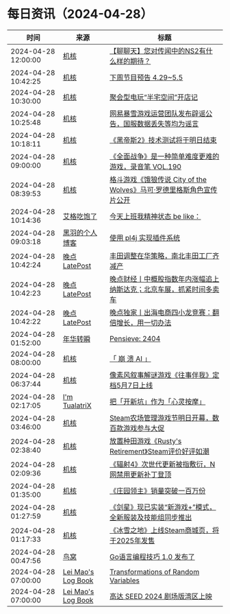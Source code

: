 ﻿# 每日资讯（2024-04-28）

|时间|来源|标题|
|---|---|---|
|2024-04-28 12:00:00|[机核](https://www.gcores.com/rss)|[【聊聊天】您对传闻中的NS2有什么样的期待？](https://www.gcores.com/articles/180991)|
|2024-04-28 10:42:25|[机核](https://www.gcores.com/rss)|[下周节目预告 4.29~5.5](https://www.gcores.com/articles/181020)|
|2024-04-28 10:30:00|[机核](https://www.gcores.com/rss)|[聚会型电玩“半宅空间”开店记](https://www.gcores.com/videos/180994)|
|2024-04-28 10:25:48|[机核](https://www.gcores.com/rss)|[网易暴雪游戏运营团队发布辟谣公告，国服数据丢失等均为谣言](https://www.gcores.com/articles/181019)|
|2024-04-28 10:18:11|[机核](https://www.gcores.com/rss)|[《黑帝斯2》技术测试将于明日结束](https://www.gcores.com/articles/181018)|
|2024-04-28 09:00:00|[机核](https://www.gcores.com/rss)|[《全面战争》是一种简单难度更难的游戏，录音笔 VOL.190](https://www.gcores.com/radios/181006)|
|2024-04-28 08:39:53|[机核](https://www.gcores.com/rss)|[格斗游戏《饿狼传说 City of the Wolves》马可·罗德里格斯角色宣传片公开](https://www.gcores.com/articles/181010)|
|2024-04-28 10:14:36|[艾格吃饱了](https://feedpress.me/wx-aigechibaole)|[今天上班我精神状态 be like：](http://mp.weixin.qq.com/s?__biz=MjM5NTYxODQyMA%3D%3D&mid=2653452155&idx=1&sn=133524ab368a0f3d2868a81a38bb6f2a)|
|2024-04-28 09:03:18|[黑羽的个人博客](https://blog.thetbw.xyz/atom.xml)|[使用 pl4j 实现插件系统](https://blog.thetbw.xyz/archives/plugin-system-by-pl4j)|
|2024-04-28 10:42:24|[晚点LatePost](https://feedpress.me/wx-postlate)|[丰田调整在华策略，南北丰田工厂齐减产](http://mp.weixin.qq.com/s?__biz=MzU3Mjk1OTQ0Ng%3D%3D&mid=2247515530&idx=3&sn=3f46e2ad98cb137aaf3b7a3bbc533bcb)|
|2024-04-28 10:42:23|[晚点LatePost](https://feedpress.me/wx-postlate)|[​晚点财经丨中概股指数年内涨幅追上纳斯达克；北京车展，抓紧时间多卖车](http://mp.weixin.qq.com/s?__biz=MzU3Mjk1OTQ0Ng%3D%3D&mid=2247515530&idx=2&sn=11134e35a4e247b6ed9c20dfdfc31bd8)|
|2024-04-28 10:42:22|[晚点LatePost](https://feedpress.me/wx-postlate)|[晚点独家丨出海电商四小龙竞赛：翻倍增长，用一切办法](http://mp.weixin.qq.com/s?__biz=MzU3Mjk1OTQ0Ng%3D%3D&mid=2247515530&idx=1&sn=0c65b0b1af59fc3dfca15a966a9cba37)|
|2024-04-28 01:52:00|[年华转瞬](https://blog.xiaket.org/feed.xml)|[Pensieve: 2404](https://xiaket.github.io/2024/pensieve-2404.html)|
|2024-04-28 08:00:00|[机核](https://www.gcores.com/rss)|[「 崩 溃 AI 」](https://www.gcores.com/videos/180963)|
|2024-04-28 06:37:44|[机核](https://www.gcores.com/rss)|[像素风叙事解谜游戏《往事伴我》定档5月7日上线](https://www.gcores.com/articles/180997)|
|2024-04-28 02:17:05|[I'm TualatriX](https://imtx.me/feed/latest/)|[把「开新坑」作为「心灵按摩」](https://imtx.me/blog/starting-new-projects-as-spiritual-massage/)|
|2024-04-28 03:46:00|[机核](https://www.gcores.com/rss)|[Steam农场管理游戏节明日开幕，数百款游戏参与大促](https://www.gcores.com/articles/180988)|
|2024-04-28 02:38:40|[机核](https://www.gcores.com/rss)|[放置种田游戏《Rusty's Retirement》Steam评价好评如潮](https://www.gcores.com/articles/180984)|
|2024-04-28 02:09:36|[机核](https://www.gcores.com/rss)|[《辐射4》次世代更新被指敷衍，N网禁用更新补丁登顶](https://www.gcores.com/articles/180981)|
|2024-04-28 01:35:00|[机核](https://www.gcores.com/rss)|[《庄园领主》销量突破一百万份](https://www.gcores.com/articles/180980)|
|2024-04-28 01:27:59|[机核](https://www.gcores.com/rss)|[《剑星》现已实装“新游戏+”模式，全新服装及技能组同步推出](https://www.gcores.com/articles/180977)|
|2024-04-28 01:17:33|[机核](https://www.gcores.com/rss)|[《冰雪之地》上线Steam商城页，将于2025年发售](https://www.gcores.com/articles/180976)|
|2024-04-28 00:47:56|[鸟窝](https://colobu.com/atom.xml)|[Go语言编程技巧 1.0 发布了](https://colobu.com/2024/04/28/gotips-1-0-is-released/)|
|2024-04-28 07:00:00|[Lei Mao's Log Book](https://leimao.github.io/atom.xml)|[Transformations of Random Variables](https://leimao.github.io/blog/Transformations-Random-Variables/)|
|2024-04-28 07:00:00|[Lei Mao's Log Book](https://leimao.github.io/atom.xml)|[高达 SEED 2024 剧场版湾区上映](https://leimao.github.io/essay/Gundam-SEED-2024%E5%89%A7%E5%9C%BA%E7%89%88-%E6%B9%BE%E5%8C%BA%E4%B8%8A%E6%98%A0/)|
